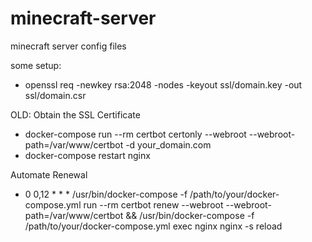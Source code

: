 # minecraft-server
minecraft server config files

some setup:
- openssl req -newkey rsa:2048 -nodes -keyout ssl/domain.key -out ssl/domain.csr

OLD:
Obtain the SSL Certificate
 - docker-compose run --rm certbot certonly --webroot --webroot-path=/var/www/certbot -d your_domain.com
 - docker-compose restart nginx

Automate Renewal
- 0 0,12 * * * /usr/bin/docker-compose -f /path/to/your/docker-compose.yml run --rm certbot renew --webroot --webroot-path=/var/www/certbot && /usr/bin/docker-compose -f /path/to/your/docker-compose.yml exec nginx nginx -s reload
